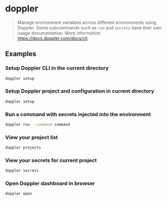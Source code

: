 # doppler

> Manage environment variables across different environments using Doppler. Some subcommands such as `run` and `secrets` have their own usage documentation. More information: <https://docs.doppler.com/docs/cli>.

## Examples

### Setup Doppler CLI in the current directory

```bash
doppler setup
```

### Setup Doppler project and configuration in current directory

```bash
doppler setup
```

### Run a command with secrets injected into the environment

```bash
doppler run --command command
```

### View your project list

```bash
doppler projects
```

### View your secrets for current project

```bash
doppler secrets
```

### Open Doppler dashboard in browser

```bash
doppler open
```
